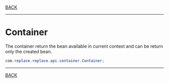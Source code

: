 [BACK](../table.md)

---

# Container

The container return the bean available in current context and can be return only the created bean.

```java
com.replace.replace.api.container.Container;
```

---
[BACK](../table.md)